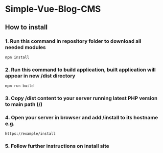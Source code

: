 # Simple-Vue-Blog-CMS

## How to install

### 1. Run this command in repository folder to download all needed modules
```
npm install
```

### 2. Run this command to build application, built application will appear in new /dist directory
```
npm run build
```

### 3. Copy /dist content to your server running latest PHP version to main path (/)

### 4. Open your server in browser and add /install to its hostname e.g.
```
https://example/install
```

### 5. Follow further instructions on install site

